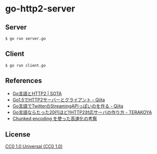 # go-http2-server

## Server

```
$ go run server.go
```

## Client

```
$ go run client.go
```

## References

- [Go言語とHTTP2 | SOTA](https://deeeet.com/writing/2015/11/19/go-http2/)
- [Go1.5でHTTP2サーバーとクライアント - Qiita](https://qiita.com/koki_cheese/items/35c3fad6f1eb8458eafd)
- [Go言語でTwitterのStreamingAPIっぽいのを作る - Qiita](https://qiita.com/kyokomi/items/cf1dd4fa85f1a99a42cc)
- [Go言語ならたった20行ほど!!HTTP2対応サーバの作り方 - TERAKOYA](https://terakoya.site/web/golang-http2-server/)
- [Chunked encoding を使った高速化の考察](https://www.slideshare.net/shibukawa/chunked-encoding/38)

## License

[CC0 1.0 Universal (CC0 1.0)](https://creativecommons.org/publicdomain/zero/1.0/deed)
